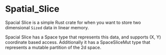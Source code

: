 # Spatial_Slice

Spacial Slice is a simple Rust crate for when you want to store two dimensional `Sized` data in linear memory.

Spacial Slice has a Space type that represents this data, and supports (X, Y) coordinate based access.
Additionally it has a SpaceSliceMut type that represents a mutable partition of the 2d space.
